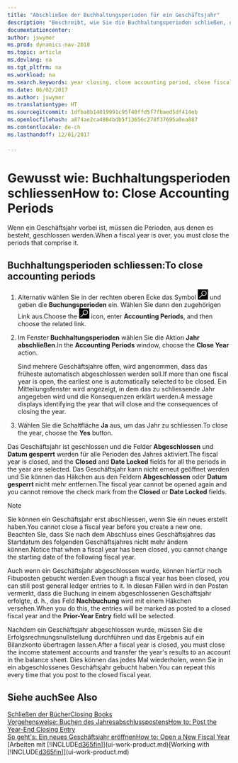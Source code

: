 ```yaml
---
title: "Abschließen der Buchhaltungsperioden für ein Geschäftsjahr"
description: "Beschreibt, wie Sie die Buchhaltungsperioden schließen, die das Geschäftsjahr ausmachen."
documentationcenter: 
author: jswymer
ms.prod: dynamics-nav-2018
ms.topic: article
ms.devlang: na
ms.tgt_pltfrm: na
ms.workload: na
ms.search.keywords: year closing, close accounting period, close fiscal year, bank account detailed trial balance
ms.date: 06/02/2017
ms.author: jswymer
ms.translationtype: HT
ms.sourcegitcommit: 1dfba8b14019991c95f40ffd5f7fbaed5df414eb
ms.openlocfilehash: a874ae2ca4804bdb5f13656c278f37695a0ea887
ms.contentlocale: de-ch
ms.lasthandoff: 12/01/2017

---
```

# <a name="how-to-close-accounting-periods"></a><span data-ttu-id="98432-103">Gewusst wie: Buchhaltungsperioden schliessen</span><span class="sxs-lookup"><span data-stu-id="98432-103">How to: Close Accounting Periods</span></span>
<span data-ttu-id="98432-104">Wenn ein Geschäftsjahr vorbei ist, müssen die Perioden, aus denen es besteht, geschlossen werden.</span><span class="sxs-lookup"><span data-stu-id="98432-104">When a fiscal year is over, you must close the periods that comprise it.</span></span>

## <a name="to-close-accounting-periods"></a><span data-ttu-id="98432-105">Buchhaltungsperioden schliessen:</span><span class="sxs-lookup"><span data-stu-id="98432-105">To close accounting periods</span></span>
1. <span data-ttu-id="98432-106">Alternativ wählen Sie in der rechten oberen Ecke das Symbol ![Nach Seite oder Bericht suchen](media/ui-search/search_small.png "Nach Seite oder Bericht suchen") und geben die **Buchungsperioden** ein. Wählen Sie dann den zugehörigen Link aus.</span><span class="sxs-lookup"><span data-stu-id="98432-106">Choose the ![Search for Page or Report](media/ui-search/search_small.png "Search for Page or Report icon") icon, enter **Accounting Periods**, and then choose the related link.</span></span>
2. <span data-ttu-id="98432-107">Im Fenster **Buchhaltungsperioden** wählen Sie die Aktion **Jahr abschließen**.</span><span class="sxs-lookup"><span data-stu-id="98432-107">In the **Accounting Periods** window, choose the **Close Year** action.</span></span>

    <span data-ttu-id="98432-108">Sind mehrere Geschäftsjahre offen, wird angenommen, dass das früheste automatisch abgeschlossen werden soll.</span><span class="sxs-lookup"><span data-stu-id="98432-108">If more than one fiscal year is open, the earliest one is automatically selected to be closed.</span></span> <span data-ttu-id="98432-109">Ein Mitteilungsfenster wird angezeigt, in dem das zu schliessende Jahr angegeben wird und die Konsequenzen erklärt werden.</span><span class="sxs-lookup"><span data-stu-id="98432-109">A message displays identifying the year that will close and the consequences of closing the year.</span></span>
3. <span data-ttu-id="98432-110">Wählen Sie die Schaltfläche **Ja** aus, um das Jahr zu schliessen.</span><span class="sxs-lookup"><span data-stu-id="98432-110">To close the year, choose the **Yes** button.</span></span>

<span data-ttu-id="98432-111">Das Geschäftsjahr ist geschlossen und die Felder **Abgeschlossen** und **Datum gesperrt** werden für alle Perioden des Jahres aktiviert.</span><span class="sxs-lookup"><span data-stu-id="98432-111">The fiscal year is closed, and the **Closed** and **Date Locked** fields for all the periods in the year are selected.</span></span> <span data-ttu-id="98432-112">Das Geschäftsjahr kann nicht erneut geöffnet werden und Sie können das Häkchen aus den Feldern **Abgeschlossen** oder **Datum gesperrt** nicht mehr entfernen.</span><span class="sxs-lookup"><span data-stu-id="98432-112">The fiscal year cannot be opened again and you cannot remove the check mark from the **Closed** or **Date Locked** fields.</span></span>

> [!NOTE]  
>   <span data-ttu-id="98432-113">Sie können ein Geschäftsjahr erst abschliessen, wenn Sie ein neues erstellt haben.</span><span class="sxs-lookup"><span data-stu-id="98432-113">You cannot close a fiscal year before you create a new one.</span></span> <span data-ttu-id="98432-114">Beachten Sie, dass Sie nach dem Abschluss eines Geschäftsjahres das Startdatum des folgenden Geschäftsjahres nicht mehr ändern können.</span><span class="sxs-lookup"><span data-stu-id="98432-114">Notice that when a fiscal year has been closed, you cannot change the starting date of the following fiscal year.</span></span>

<span data-ttu-id="98432-115">Auch wenn ein Geschäftsjahr abgeschlossen wurde, können hierfür noch Fibuposten gebucht werden.</span><span class="sxs-lookup"><span data-stu-id="98432-115">Even though a fiscal year has been closed, you can still post general ledger entries to it.</span></span> <span data-ttu-id="98432-116">In diesen Fällen wird in den Posten vermerkt, dass die Buchung in einem abgeschlossenen Geschäftsjahr erfolgte, d. h., das Feld **Nachbuchung** wird mit einem Häkchen versehen.</span><span class="sxs-lookup"><span data-stu-id="98432-116">When you do this, the entries will be marked as posted to a closed fiscal year and the **Prior-Year Entry** field will be selected.</span></span>

<span data-ttu-id="98432-117">Nachdem ein Geschäftsjahr abgeschlossen wurde, müssen Sie die Erfolgsrechnungsnullstellung durchführen und das Ergebnis auf ein Bilanzkonto übertragen lassen.</span><span class="sxs-lookup"><span data-stu-id="98432-117">After a fiscal year is closed, you must close the income statement accounts and transfer the year's results to an account in the balance sheet.</span></span> <span data-ttu-id="98432-118">Dies können das jedes Mal wiederholen, wenn Sie in ein abgeschlossenes Geschäftsjahr gebucht haben.</span><span class="sxs-lookup"><span data-stu-id="98432-118">You can repeat this every time that you post to the closed fiscal year.</span></span>

## <a name="see-also"></a><span data-ttu-id="98432-119">Siehe auch</span><span class="sxs-lookup"><span data-stu-id="98432-119">See Also</span></span>
[<span data-ttu-id="98432-120">Schließen der Bücher</span><span class="sxs-lookup"><span data-stu-id="98432-120">Closing Books</span></span>](year-close-books.md)  
[<span data-ttu-id="98432-121">Vorgehensweise: Buchen des Jahresabschlusspostens</span><span class="sxs-lookup"><span data-stu-id="98432-121">How to: Post the Year-End Closing Entry</span></span>](year-how-post-year-end-close-entry.md)  
[<span data-ttu-id="98432-122">So geht's: Ein neues Geschäftsjahr eröffnen</span><span class="sxs-lookup"><span data-stu-id="98432-122">How to: Open a New Fiscal Year</span></span>](finance-how-open-new-fiscal-year.md)  
<span data-ttu-id="98432-123">[Arbeiten mit [!INCLUDE[d365fin](includes/d365fin_md.md)]](ui-work-product.md)</span><span class="sxs-lookup"><span data-stu-id="98432-123">[Working with [!INCLUDE[d365fin](includes/d365fin_md.md)]](ui-work-product.md)</span></span>

